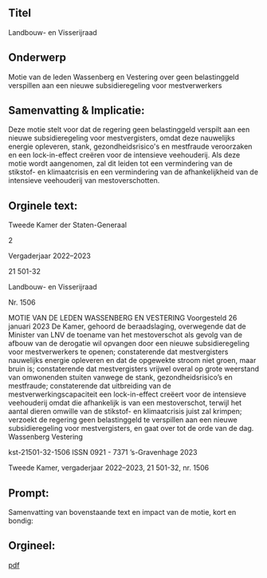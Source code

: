 ## Titel
Landbouw- en Visserijraad
## Onderwerp
Motie van de leden Wassenberg en Vestering over geen belastinggeld verspillen aan een nieuwe subsidieregeling voor mestverwerkers
## Samenvatting & Implicatie:

Deze motie stelt voor dat de regering geen belastinggeld verspilt aan een nieuwe subsidieregeling voor mestvergisters, omdat deze nauwelijks energie opleveren, stank, gezondheidsrisico's en mestfraude veroorzaken en een lock-in-effect creëren voor de intensieve veehouderij. Als deze motie wordt aangenomen, zal dit leiden tot een vermindering van de stikstof- en klimaatcrisis en een vermindering van de afhankelijkheid van de intensieve veehouderij van mestoverschotten.
## Orginele text:


Tweede Kamer der Staten-Generaal

2

Vergaderjaar 2022–2023

21 501-32

Landbouw- en Visserijraad

Nr. 1506

MOTIE VAN DE LEDEN WASSENBERG EN VESTERING
Voorgesteld 26 januari 2023
De Kamer,
gehoord de beraadslaging,
overwegende dat de Minister van LNV de toename van het mestoverschot
als gevolg van de afbouw van de derogatie wil opvangen door een
nieuwe subsidieregeling voor mestverwerkers te openen;
constaterende dat mestvergisters nauwelijks energie opleveren en dat de
opgewekte stroom niet groen, maar bruin is;
constaterende dat mestvergisters vrijwel overal op grote weerstand van
omwonenden stuiten vanwege de stank, gezondheidsrisico’s en
mestfraude;
constaterende dat uitbreiding van de mestverwerkingscapaciteit een
lock-in-effect creëert voor de intensieve veehouderij omdat die afhankelijk
is van een mestoverschot, terwijl het aantal dieren omwille van de
stikstof- en klimaatcrisis juist zal krimpen;
verzoekt de regering geen belastinggeld te verspillen aan een nieuwe
subsidieregeling voor mestvergisters,
en gaat over tot de orde van de dag.
Wassenberg
Vestering

kst-21501-32-1506
ISSN 0921 - 7371
’s-Gravenhage 2023

Tweede Kamer, vergaderjaar 2022–2023, 21 501-32, nr. 1506


## Prompt:
Samenvatting van bovenstaande text en impact van de motie, kort en bondig:

## Orgineel:
[pdf](https://gegevensmagazijn.tweedekamer.nl/OData/v4/2.0/Document(6439607e-0b33-4ef5-9965-17179c2446bb)/resource)
